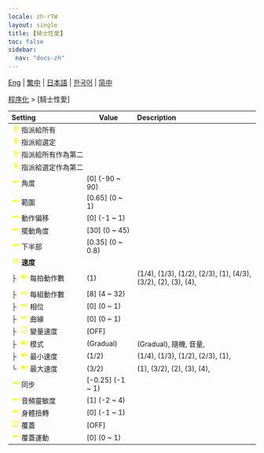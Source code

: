 ```yaml
---
locale: zh-rTW
layout: single
title: [騎士性愛]
toc: false
sidebar:
  nav: "docs-zh"
---
```

[Eng](/dancexr/menu/2025.4/motion/cowgirl_sex) | [繁中](/tw/dancexr/menu/2025.4/motion/cowgirl_sex) | [日本語](/jp/dancexr/menu/2025.4/motion/cowgirl_sex) | [한국어](/kr/dancexr/menu/2025.4/motion/cowgirl_sex) | [简中](/zh/dancexr/menu/2025.4/motion/cowgirl_sex)

[程序化](../menu#程序化) > [騎士性愛]



| Setting | Value | Description |
| :--- | --- | :--- |
|<nobr> ![motion icon](/images/icon/ic_motion.png)  指派給所有</nobr>|| 
|<nobr> ![motion icon](/images/icon/ic_motion.png)  指派給選定</nobr>|| 
|<nobr> ![motion icon](/images/icon/ic_motion.png)  指派給所有作為第二</nobr>|| 
|<nobr> ![motion icon](/images/icon/ic_motion.png)  指派給選定作為第二</nobr>|| 
|<nobr> ![slider icon](/images/icon/ic_slider.png)  角度</nobr>| [0] (-90 ~ 90) | 
|<nobr> ![slider icon](/images/icon/ic_slider.png)  範圍</nobr>| [0.65] (0 ~ 1) | 
|<nobr> ![slider icon](/images/icon/ic_slider.png)  動作偏移</nobr>| [0] (-1 ~ 1) | 
|<nobr> ![slider icon](/images/icon/ic_slider.png)  擺動角度</nobr>| [30] (0 ~ 45) | 
|<nobr> ![slider icon](/images/icon/ic_slider.png)  下半部</nobr>| [0.35] (0 ~ 0.8) | 
|<nobr> ![tune icon](/images/icon/ic_tune.png)  <b>速度</b></nobr>| | 
|<nobr>├&nbsp; ![toggle_on icon](/images/icon/ic_toggle_on.png)  每拍動作數</nobr>| (1) | (1/4), (1/3), (1/2), (2/3), (1), (4/3), (3/2), (2), (3), (4), 
|<nobr>├&nbsp; ![slider icon](/images/icon/ic_slider.png)  每組動作數</nobr>| [8] (4 ~ 32) | 
|<nobr>├&nbsp; ![slider icon](/images/icon/ic_slider.png)  相位</nobr>| [0] (0 ~ 1) | 
|<nobr>├&nbsp; ![slider icon](/images/icon/ic_slider.png)  曲線</nobr>| [0] (0 ~ 1) | 
|<nobr>├&nbsp; ![check_off icon](/images/icon/ic_check_off.png)  變量速度</nobr>| [OFF] | 
|<nobr>├&nbsp; ![toggle_on icon](/images/icon/ic_toggle_on.png)  模式</nobr>| (Gradual) | (Gradual), 隨機, 音量, 
|<nobr>├&nbsp; ![toggle_on icon](/images/icon/ic_toggle_on.png)  最小速度</nobr>| (1/2) | (1/4), (1/3), (1/2), (2/3), (1), 
|<nobr>└&nbsp; ![toggle_on icon](/images/icon/ic_toggle_on.png)  最大速度</nobr>| (3/2) | (1), (3/2), (2), (3), (4), 
|<nobr> ![slider icon](/images/icon/ic_slider.png)  同步</nobr>| [-0.25] (-1 ~ 1) | 
|<nobr> ![slider icon](/images/icon/ic_slider.png)  音頻靈敏度</nobr>| [1] (-2 ~ 4) | 
|<nobr> ![slider icon](/images/icon/ic_slider.png)  身體扭轉</nobr>| [0] (-1 ~ 1) | 
|<nobr> ![check_off icon](/images/icon/ic_check_off.png)  覆蓋</nobr>| [OFF] | 
|<nobr> ![slider icon](/images/icon/ic_slider.png)  覆蓋運動</nobr>| [0] (0 ~ 1) | 
